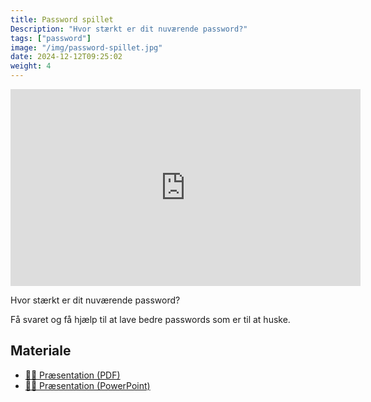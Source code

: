 ```yaml
---
title: Password spillet
Description: "Hvor stærkt er dit nuværende password?"
tags: ["password"]
image: "/img/password-spillet.jpg"
date: 2024-12-12T09:25:02
weight: 4
---
```


<iframe width="560" height="315" src="https://www.youtube.com/embed/tKM4iqwZtAI?si=pdihiVTcFVeNm1Fo" title="YouTube video player" frameborder="0" allow="accelerometer; autoplay; clipboard-write; encrypted-media; gyroscope; picture-in-picture; web-share" referrerpolicy="strict-origin-when-cross-origin" allowfullscreen></iframe>

Hvor stærkt er dit nuværende password?

Få svaret og få hjælp til at lave bedre passwords som er til at huske.

## Materiale

- [🧑‍🏫 Præsentation (PDF)](/files/password/Password-spil.pdf)
- [🧑‍🏫 Præsentation (PowerPoint)](/files/password/Password.pptx)
